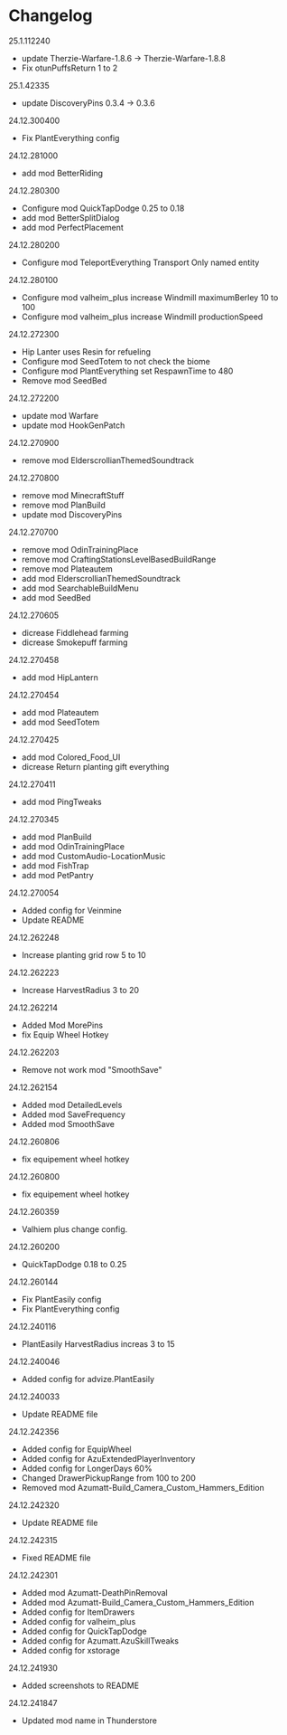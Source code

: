# Changelog

25.1.112240
- update Therzie-Warfare-1.8.6 -> Therzie-Warfare-1.8.8
- Fix otunPuffsReturn 1 to 2

25.1.42335
- update DiscoveryPins 0.3.4 -> 0.3.6

24.12.300400
- Fix PlantEverything config

24.12.281000
- add mod BetterRiding

24.12.280300
- Configure mod QuickTapDodge 0.25 to 0.18
- add mod BetterSplitDialog
- add mod PerfectPlacement

24.12.280200
- Configure mod TeleportEverything Transport Only named entity

24.12.280100
- Configure mod valheim_plus increase Windmill maximumBerley  10 to 100
- Configure mod valheim_plus increase Windmill productionSpeed

24.12.272300
- Hip Lanter uses Resin for refueling
- Configure mod SeedTotem to not check the biome
- Configure mod PlantEverything set RespawnTime to 480
- Remove mod SeedBed

24.12.272200
- update mod Warfare
- update mod HookGenPatch

24.12.270900
- remove mod ElderscrollianThemedSoundtrack

24.12.270800
- remove mod MinecraftStuff
- remove mod PlanBuild
- update mod DiscoveryPins

24.12.270700
- remove mod OdinTrainingPlace
- remove mod CraftingStationsLevelBasedBuildRange
- remove mod Plateautem
- add mod ElderscrollianThemedSoundtrack
- add mod SearchableBuildMenu
- add mod SeedBed

24.12.270605
- dicrease Fiddlehead farming
- dicrease Smokepuff farming

24.12.270458
- add mod HipLantern

24.12.270454
- add mod Plateautem
- add mod SeedTotem

24.12.270425
- add mod Colored_Food_UI
- dicrease Return planting gift everything

24.12.270411
- add mod PingTweaks

24.12.270345
- add mod PlanBuild
- add mod OdinTrainingPlace
- add mod CustomAudio-LocationMusic
- add mod FishTrap
- add mod PetPantry

24.12.270054
- Added config for Veinmine
- Update README

24.12.262248
- Increase planting grid row 5 to 10

24.12.262223
- Increase HarvestRadius 3 to 20

24.12.262214
- Added Mod MorePins
- fix Equip Wheel Hotkey

24.12.262203
- Remove not work mod "SmoothSave"

24.12.262154
- Added mod DetailedLevels
- Added mod SaveFrequency
- Added mod SmoothSave

24.12.260806
- fix equipement wheel hotkey

24.12.260800
- fix equipement wheel hotkey

24.12.260359
- Valhiem plus change config.

24.12.260200
- QuickTapDodge 0.18 to 0.25

24.12.260144
- Fix PlantEasily config
- Fix PlantEverything config

24.12.240116
- PlantEasily HarvestRadius increas 3 to 15

24.12.240046
- Added config for advize.PlantEasily

24.12.240033
- Update README file

24.12.242356
- Added config for EquipWheel
- Added config for AzuExtendedPlayerInventory
- Added config for LongerDays 60%
- Changed DrawerPickupRange from 100 to 200
- Removed mod Azumatt-Build_Camera_Custom_Hammers_Edition

24.12.242320
- Update README file

24.12.242315
- Fixed README file

24.12.242301
- Added mod Azumatt-DeathPinRemoval
- Added mod Azumatt-Build_Camera_Custom_Hammers_Edition
- Added config for ItemDrawers
- Added config for valheim_plus
- Added config for QuickTapDodge
- Added config for Azumatt.AzuSkillTweaks
- Added config for xstorage

24.12.241930
- Added screenshots to README

24.12.241847
- Updated mod name in Thunderstore